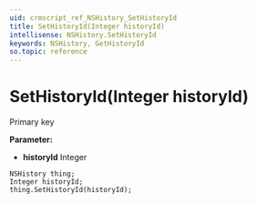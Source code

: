 ```yaml
---
uid: crmscript_ref_NSHistory_SetHistoryId
title: SetHistoryId(Integer historyId)
intellisense: NSHistory.SetHistoryId
keywords: NSHistory, GetHistoryId
so.topic: reference
---
```


# SetHistoryId(Integer historyId)

Primary key

**Parameter:** 
* **historyId** Integer

```crmscript
NSHistory thing;
Integer historyId;
thing.SetHistoryId(historyId);
```

